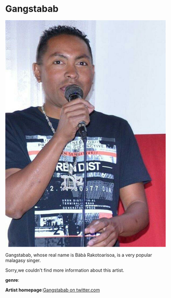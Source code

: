 # Gangstabab

![gangstabab](gangstabab.jpg)

Gangstabab, whose real name is Bàbà Rakotoarisoa, is a very popular malagasy singer.

Sorry,we couldn't find more information about this artist.

**genre**:

**Artist homepage**:[Gangstabab on twitter.com](https://twitter.com/hashtag/gangstabab?src=hashtag_click)
